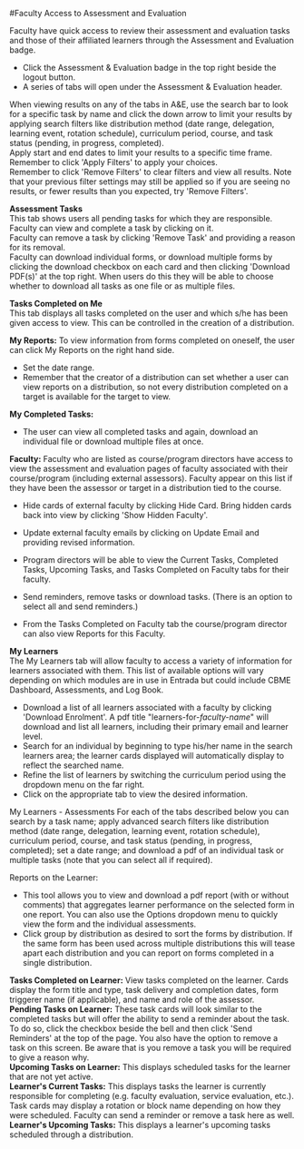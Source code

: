 #Faculty Access to Assessment and Evaluation  

Faculty have quick access to review their assessment and evaluation tasks and those of their affiliated learners through the Assessment and Evaluation badge.

* Click the Assessment & Evaluation badge in the top right beside the logout button.  
* A series of tabs will open under the Assessment & Evaluation header.

When viewing results on any of the tabs in A&E, use the search bar to look for a specific task by name and click the down arrow to limit your results by applying search filters like distribution method (date range, delegation, learning event, rotation schedule), curriculum period, course, and task status (pending, in progress, completed).  
Apply start and end dates to limit your results to a specific time frame.  
Remember to click 'Apply Filters' to apply your choices.  
Remember to click 'Remove Filters' to clear filters and view all results.  Note that your previous filter settings may still be applied so if you are seeing no results, or fewer results than you expected, try 'Remove Filters'.  

**Assessment Tasks**  
This tab shows users all pending tasks for which they are responsible.  
Faculty can view and complete a task by clicking on it.  
Faculty can remove a task by clicking 'Remove Task' and providing a reason for its removal.  
Faculty can download individual forms, or download multiple forms by clicking the download checkbox on each card and then clicking 'Download PDF(s)' at the top right.  When users do this they will be able to choose whether to download all tasks as one file or as multiple files.  

**Tasks Completed on Me**  
This tab displays all tasks completed on the user and which s/he has been given access to view.  This can be controlled in the creation of a distribution.

**My Reports:** To view information from forms completed on oneself, the user can click My Reports on the right hand side.  

* Set the date range.  
* Remember that the creator of a distribution can set whether a user can view reports on a distribution, so not every distribution completed on a target is available for the target to view.  

**My Completed Tasks:**  

* The user can view all completed tasks and again, download an individual file or download multiple files at once.  

**Faculty:**
Faculty who are listed as course/program directors have access to view the assessment and evaluation pages of faculty associated with their course/program (including external assessors).  Faculty appear on this list if they have been the assessor or target in a distribution tied to the course.

* Hide cards of external faculty by clicking Hide Card.  Bring hidden cards back into view by clicking 'Show Hidden Faculty'.
* Update external faculty emails by clicking on Update Email and providing revised information.

* Program directors will be able to view the Current Tasks, Completed Tasks, Upcoming Tasks, and Tasks Completed on Faculty tabs for their faculty.
* Send reminders, remove tasks or download tasks.  (There is an option to select all and send reminders.)

* From the Tasks Completed on Faculty tab the course/program director can also view Reports for this Faculty.

**My Learners**  
The My Learners tab will allow faculty to access a variety of information for learners associated with them.  This list of available options will vary depending on which modules are in use in Entrada but could include CBME Dashboard, Assessments, and Log Book.

* Download a list of all learners associated with a faculty by clicking 'Download Enrolment'.  A pdf title "learners-for-*faculty-name*" will download and list all learners, including their primary email and learner level.
* Search for an individual by beginning to type his/her name in the search learners area; the learner cards displayed will automatically display to reflect the searched name.  
* Refine the list of learners by switching the curriculum period using the dropdown menu on the far right.
* Click on the appropriate tab to view the desired information.

My Learners - Assessments
For each of the tabs described below you can search by a task name; apply advanced search filters like distribution method (date range, delegation, learning event, rotation schedule), curriculum period, course, and task status (pending, in progress, completed); set a date range; and download a pdf of an individual task or multiple tasks (note that you can select all if required).

Reports on the Learner:  

* This tool allows you to view and download a pdf report (with or without comments) that aggregates learner performance on the selected form in one report.  You can also use the Options dropdown menu to quickly view the form and the individual assessments.
* Click group by distribution as desired to sort the forms by distribution.  If the same form has been used across multiple distributions this will tease apart each distribution and you can report on forms completed in a single distribution.

**Tasks Completed on Learner:** View tasks completed on the learner.  Cards display the form title and type, task delivery and completion dates, form triggerer name (if applicable), and name and role of the assessor.  
**Pending Tasks on Learner:** These task cards will look similar to the completed tasks but will offer the ability to send a reminder about the task.  To do so, click the checkbox beside the bell and then click 'Send Reminders' at the top of the page.  You also have the option to remove a task on this screen.  Be aware that is you remove a task you will be required to give a reason why.  
**Upcoming Tasks on Learner:** This displays scheduled tasks for the learner that are not yet active.  
**Learner's Current Tasks:** This displays tasks the learner is currently responsible for completing (e.g. faculty evaluation, service evaluation, etc.).  Task cards may display a rotation or block name depending on how they were scheduled.  Faculty can send a reminder or remove a task here as well.  
**Learner's Upcoming Tasks:** This displays a learner's upcoming tasks scheduled through a distribution.

